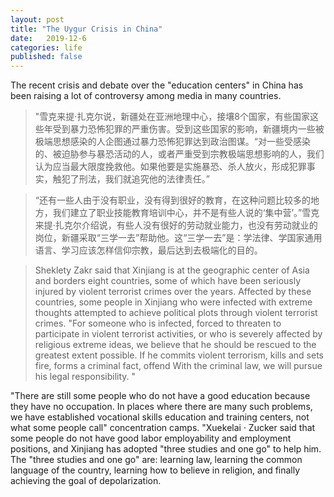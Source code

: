 ```yaml
---
layout: post
title: "The Uygur Crisis in China"
date:   2019-12-6
categories: life
published: false
---
```


The recent crisis and debate over the "education centers" in China has been raising a lot of controversy among media in many countries.

> "雪克来提·扎克尔说，新疆处在亚洲地理中心，接壤8个国家，有些国家这些年受到暴力恐怖犯罪的严重伤害。受到这些国家的影响，新疆境内一些被极端思想感染的人企图通过暴力恐怖犯罪达到政治图谋。“对一些受感染的、被迫胁参与暴恐活动的人，或者严重受到宗教极端思想影响的人，我们认为应当最大限度挽救他。如果他要是实施暴恐、杀人放火，形成犯罪事实，触犯了刑法，我们就追究他的法律责任。”

> “还有一些人由于没有职业，没有得到很好的教育，在这种问题比较多的地方，我们建立了职业技能教育培训中心，并不是有些人说的‘集中营’。”雪克来提·扎克尔介绍说，有些人没有很好的劳动就业能力，也没有劳动就业的岗位，新疆采取“三学一去”帮助他。这“三学一去”是：学法律、学国家通用语言、学习应该怎样信仰宗教，最后达到去极端化的目的。

> Sheklety Zakr said that Xinjiang is at the geographic center of Asia and borders eight countries, some of which have been seriously injured by violent terrorist crimes over the years. Affected by these countries, some people in Xinjiang who were infected with extreme thoughts attempted to achieve political plots through violent terrorist crimes. "For someone who is infected, forced to threaten to participate in violent terrorist activities, or who is severely affected by religious extreme ideas, we believe that he should be rescued to the greatest extent possible. If he commits violent terrorism, kills and sets fire, forms a criminal fact, offend With the criminal law, we will pursue his legal responsibility. "

"There are still some people who do not have a good education because they have no occupation. In places where there are many such problems, we have established vocational skills education and training centers, not what some people call" concentration camps. "Xuekelai · Zucker said that some people do not have good labor employability and employment positions, and Xinjiang has adopted "three studies and one go" to help him. The "three studies and one go" are: learning law, learning the common language of the country, learning how to believe in religion, and finally achieving the goal of depolarization.
